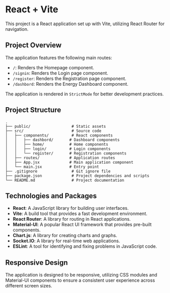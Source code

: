 # React + Vite

This project is a React application set up with Vite, utilizing React Router for navigation.

## Project Overview
The application features the following main routes:
- `/`: Renders the Homepage component.
- `/signin`: Renders the Login page component.
- `/register`: Renders the Registration page component.
- `/dashbord`: Renders the Energy Dashboard component.

The application is rendered in `StrictMode` for better development practices.

## Project Structure
```
.
├── public/                  # Static assets
├── src/                     # Source code
│   ├── components/          # React components
│   │   ├── dashbord/       # Dashboard components
│   │   ├── home/           # Home components
│   │   ├── login/          # Login components
│   │   └── register/       # Registration components
│   ├── routes/             # Application routes
│   ├── App.jsx             # Main application component
│   └── main.jsx            # Entry point
├── .gitignore               # Git ignore file
├── package.json             # Project dependencies and scripts
└── README.md                # Project documentation
```

## Technologies and Packages
- **React**: A JavaScript library for building user interfaces.
- **Vite**: A build tool that provides a fast development environment.
- **React Router**: A library for routing in React applications.
- **Material-UI**: A popular React UI framework that provides pre-built components.
- **Chart.js**: A library for creating charts and graphs.
- **Socket.IO**: A library for real-time web applications.
- **ESLint**: A tool for identifying and fixing problems in JavaScript code.

## Responsive Design
The application is designed to be responsive, utilizing CSS modules and Material-UI components to ensure a consistent user experience across different screen sizes.
